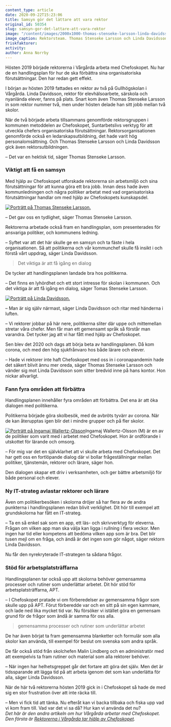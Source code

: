 ```yaml
---
content_type: article
date: 2020-09-22T15:23:06
title: Samsyn gör det lättare att vara rektor
original_id: 50354
slug: samsyn-gor-det-lattare-att-vara-rektor
image: "/content/images/2000x1000-thomas-stenseke-larsson-linda-davidsson-foto-bjorn-larsson-rosvall.jpg"
image_caption: Rektorsteam. Thomas Stenseke Larsson och Linda Davidsson är rektorer på Gullhögskolan i Vårgårda. Med stöd av Chefoskopet har de fått bättre organisatoriska förutsättningar att leda sin skola.
friskfaktorer:
activity:
author: Anna Norrby
---
```


Hösten 2019 började rektorerna i Vårgårda arbeta med Chefoskopet. Nu har de en handlingsplan för hur de ska förbättra sina organisatoriska förutsättningar. Den har redan gett effekt.

I början av hösten 2019 fattades en rektor av två på Gullhögskolan i Vårgårda. Linda Davidsson, rektor för elevhälsoarbete, särskola och nyanlända elever, fanns på plats. Snart kom även Thomas Stenseke Larsson in som rektor nummer två, men under hösten delade han sitt jobb mellan två skolor.

När de två började arbeta tillsammans genomförde rektorsgruppen i kommunen metoddelen av Chefoskopet, Suntarbetslivs verktyg för att utveckla chefers organisatoriska förutsättningar. Rektorsorganisationen genomförde också en ledarskapsutbildning, det hade varit hög personalomsättning. Och Thomas Stenseke Larsson och Linda Davidsson gick även rektorsutbildningen.

– Det var en hektisk tid, säger Thomas Stenseke Larsson.

### Viktigt att få en samsyn

Med hjälp av Chefoskopet utforskade rektorerna sin arbetsmiljö och sina förutsättningar för att kunna göra ett bra jobb. Innan dess hade även kommunledningen och några politiker arbetat med vad organisatoriska förutsättningar handlar om med hjälp av Chefoskopets kunskapsdel.

[![Porträtt på Thomas Stenseke Larsson.](https://www.suntarbetsliv.se/wp-content/uploads/2020/09/200x220-thomas-stenseke-larsson-foto-bjorn-larsson-rosvall.jpg)](https://www.suntarbetsliv.se/wp-content/uploads/2020/09/200x220-thomas-stenseke-larsson-foto-bjorn-larsson-rosvall.jpg)

– Det gav oss en tydlighet, säger Thomas Stenseke Larsson.

Rektorerna arbetade också fram en handlingsplan, som presenterades för ansvariga politiker, och kommunens ledning.

– Syftet var att det här skulle ge en samsyn och ta fäste i hela organisationen. Så att politikerna och vår kommunchef skulle få insikt i och förstå vårt uppdrag, säger Linda Davidsson.

> Det viktiga är att få igång en dialog

De tycker att handlingsplanen landade bra hos politikerna.

– Det finns en lyhördhet och ett stort intresse för skolan i kommunen. Och det viktiga är att få igång en dialog, säger Tomas Stenseke Larsson.

[![Porträtt på Linda Davidsson.](https://www.suntarbetsliv.se/wp-content/uploads/2020/09/200x220-linda-davidsson-foto-bjorn-larsson-rosvall.jpg)](https://www.suntarbetsliv.se/wp-content/uploads/2020/09/200x220-linda-davidsson-foto-bjorn-larsson-rosvall.jpg)

– Man är sig själv närmast, säger Linda Davidsson och ritar med händerna i luften.

– Vi rektorer jobbar på här nere, politikerna sliter där uppe och mittemellan stretar våra chefer. Men får man ett gemensamt språk så förstår man varandra. Det tycker jag att vi har fått med hjälp av Chefoskopet.

Sen blev det 2020 och dags att börja beta av handlingsplanen. Då kom corona, och med den hög sjukfrånvaro hos både lärare och elever.

– Hade vi rektorer inte haft Chefoskopet med oss in i coronapandemin hade det säkert blivit ännu mer oreda, säger Thomas Stenseke Larsson och vänder sig mot Linda Davidsson som sitter bredvid inne på hans kontor. Hon nickar allvarligt.

### Fann fyra områden att förbättra

Handlingsplanen innehåller fyra områden att förbättra. Det ena är att öka dialogen med politikerna.

Politikerna började göra skolbesök, med de avbröts tyvärr av corona. När de kan återupptas igen blir det i mindre grupper och på fler skolor.

[![Porträtt på Ingamaj Wallertz-Olsson](https://www.suntarbetsliv.se/wp-content/uploads/2020/09/200x250-ingamaj-wallertz-olsson.jpg)](https://www.suntarbetsliv.se/wp-content/uploads/2020/09/200x250-ingamaj-wallertz-olsson.jpg)Ingamaj Wallertz-Olsson (M) är en av de politiker som varit med i arbetet med Chefoskopet. Hon är ordförande i utskottet för lärande och omsorg.

– För mig var det en självklarhet att vi skulle arbeta med Chefoskopet. Det har gett oss en fortlöpande dialog där vi bollar frågeställningar mellan politiker, tjänstemän, rektorer och lärare, säger hon.

Den dialogen skapar ett driv i verksamheten, och ger bättre arbetsmiljö för både personal och elever.

### Ny IT-strateg avlastar rektorer och lärare

Även om politikerbesöken i skolorna dröjer så har flera av de andra punkterna i handlingsplanen redan blivit verklighet. Dit hör till exempel att grundskolorna har fått en IT-strateg.

– Ta en så enkel sak som en app, ett läs- och skrivverktyg för eleverna. Frågan om vilken app man ska välja kan ligga i rullning i flera veckor. Men ingen har tid eller kompetens att bedöma vilken app som är bra. Det blir tusen mejl om en fråga, och ändå är det ingen som gör något, säger rektorn Linda Davidsson.

Nu får den nyrekryterade IT-strategen ta sådana frågor.

### Stöd för arbetsplatsträffarna

Handlingsplanen tar också upp att skolorna behöver gemensamma processer och rutiner som underlättar arbetet. Dit hör stöd för arbetsplatsträffarna, APT.

– I Chefoskopet pratade vi om förberedelser av gemensamma frågor som skulle upp på APT. Förut förberedde var och en sitt på sin egen kammare, och lade ned lika mycket tid var. Nu försöker vi istället göra en gemensam grund för de frågor som ändå är samma för oss alla.

> gemensamma processer och rutiner som underlättar arbetet

De har även börjat ta fram gemensamma blanketter och formulär som alla skolor kan använda, till exempel för beslut om svenska som andra språk.

De får också stöd från skolchefen Malin Lindberg och en administratör med att exempelvis ta fram rutiner och material som alla rektorer behöver.

– När ingen har helhetsgreppet går det fortare att göra det själv. Men det är tidssparande att lägga tid på att arbeta igenom det som kan underlätta för alla, säger Linda Davidsson.

När de här två rektorerna hösten 2019 gick in i Chefoskopet så hade de med sig en stor frustration över att inte räcka till.

– Men vi fick tid att tänka. Nu efteråt kan vi backa tillbaka och fiska upp vad vi kom fram till. Vad var det vi sa då? Hur kan vi använda det nu?  
_Det här är den andra artikeln om hur Vårgårda arbetar med Chefoskopet. Den första är [Rektorerna i Vårgårda tar hjälp av Chefoskopet](https://www.suntarbetsliv.se/artiklar/ledarskap-och-organisation/rektorerna-i-vargarda-tar-hjalp-av-chefoskopet/)._
